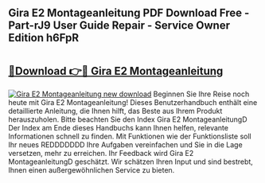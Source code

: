 ## Gira E2 Montageanleitung PDF Download Free - Part-rJ9 User Guide Repair - Service Owner Edition h6FpR

# <h2><a href="http://df6chh7.blite.top/?on=Gira+E2+Montageanleitung">🔗Download 👉🔴 Gira E2 Montageanleitung</a></h2>

[![Gira E2 Montageanleitung new download](https://i.imgur.com/lujVjoI.png)](http://df6chh7.blite.top/?on=Gira+E2+Montageanleitung)
Beginnen Sie Ihre Reise noch heute mit Gira E2 Montageanleitung! Dieses Benutzerhandbuch enthält eine detaillierte Anleitung, die Ihnen hilft, das Beste aus Ihrem Produkt herauszuholen. Bitte beachten Sie den Index Gira E2 MontageanleitungD Der Index am Ende dieses Handbuchs kann Ihnen helfen, relevante Informationen schnell zu finden. Mit Funktionen wie der Funktionsliste soll Ihr neues REDDDDDDD Ihre Aufgaben vereinfachen und Sie in die Lage versetzen, mehr zu erreichen. Ihr Feedback wird Gira E2 MontageanleitungD geschätzt. Wir schätzen Ihren Input und sind bestrebt, Ihnen einen außergewöhnlichen Service zu bieten.
